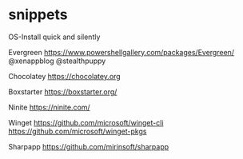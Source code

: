 # snippets
OS-Install quick and silently

Evergreen
https://www.powershellgallery.com/packages/Evergreen/
@xenappblog @stealthpuppy

Chocolatey
https://chocolatey.org 

Boxstarter
https://boxstarter.org/

Ninite
https://ninite.com/

Winget
https://github.com/microsoft/winget-cli
https://github.com/microsoft/winget-pkgs

Sharpapp
https://github.com/mirinsoft/sharpapp
